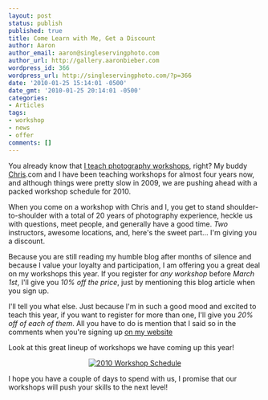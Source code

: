 ```yaml
---
layout: post
status: publish
published: true
title: Come Learn with Me, Get a Discount
author: Aaron
author_email: aaron@singleservingphoto.com
author_url: http://gallery.aaronbieber.com
wordpress_id: 366
wordpress_url: http://singleservingphoto.com/?p=366
date: '2010-01-25 15:14:01 -0500'
date_gmt: '2010-01-25 20:14:01 -0500'
categories:
- Articles
tags:
- workshop
- news
- offer
comments: []
---
```

You already know that [I teach photography
workshops](http://artphotoworkshops.com), right? My buddy
[Chris](http://curiouslens).com and I have been teaching workshops for
almost four years now, and although things were pretty slow in 2009, we
are pushing ahead with a packed workshop schedule for 2010.

When you come on a workshop with Chris and I, you get to stand
shoulder-to-shoulder with a total of 20 years of photography experience,
heckle us with questions, meet people, and generally have a good time.
_Two_ instructors, awesome locations, and, here's the sweet part...
I'm giving you a discount.

Because you are still reading my humble blog after months of silence and
because I value your loyalty and participation, I am offering you a
great deal on my workshops this year. If you register for _any
workshop_ before _March 1st_, I'll give you *10% off the price*,
just by mentioning this blog article when you sign up.

I'll tell you what else. Just because I'm in such a good mood and
excited to teach this year, if you want to register for more than one,
I'll give you *20% off of each of them*. All you have to do is mention
that I said so in the comments when you're signing up [on my
website](http://artphotoworkshops.com.)

Look at this great lineup of workshops we have coming up this year!

<div align="center">

[![2010 Workshop
Schedule](http://static.artphotoworkshops.com/Mail/2010-1.jpg)](http://artphotoworkshops.com)

</div>

I hope you have a couple of days to spend with us, I promise that our
workshops will push your skills to the next level!
